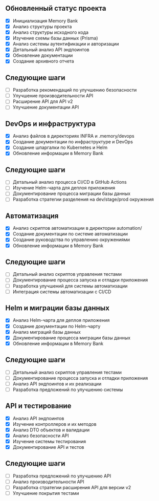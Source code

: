 ## Обновленный статус проекта

- [x] Инициализация Memory Bank
- [x] Анализ структуры проекта
- [x] Анализ структуры исходного кода
- [x] Изучение схемы базы данных (Prisma)
- [x] Анализ системы аутентификации и авторизации
- [x] Детальный анализ API эндпоинтов
- [x] Обновление документации
- [x] Создание архивного отчета

## Следующие шаги

- [ ] Разработка рекомендаций по улучшению безопасности
- [ ] Улучшение производительности API
- [ ] Расширение API для API v2
- [ ] Улучшение документации API

## DevOps и инфраструктура

- [x] Анализ файлов в директориях INFRA и .memory/devops
- [x] Создание документации по инфраструктуре и DevOps
- [x] Создание шпаргалки по Kubernetes и Helm
- [x] Обновление информации в Memory Bank

## Следующие шаги

- [ ] Детальный анализ процесса CI/CD в GitHub Actions
- [ ] Изучение Helm-чарта для деплоя приложения
- [ ] Документирование процесса миграции базы данных
- [ ] Разработка стратегии разделения на dev/stage/prod окружения

## Автоматизация

- [x] Анализ скриптов автоматизации в директории automation/
- [x] Создание документации по системе автоматизации
- [x] Создание руководства по управлению окружениями
- [x] Обновление информации в Memory Bank

## Следующие шаги

- [ ] Детальный анализ скриптов управления тестами
- [ ] Документирование процесса запуска и отладки приложения
- [ ] Разработка улучшений для системы автоматизации
- [ ] Интеграция системы автоматизации с CI/CD

## Helm и миграции базы данных

- [x] Анализ Helm-чарта для деплоя приложения
- [x] Создание документации по Helm-чарту
- [x] Анализ миграций базы данных
- [x] Документирование процесса миграции базы данных
- [x] Обновление информации в Memory Bank

## Следующие шаги

- [ ] Детальный анализ скриптов управления тестами
- [ ] Документирование процесса запуска и отладки приложения
- [ ] Анализ API эндпоинтов и их реализации
- [ ] Разработка предложений по улучшению системы

## API и тестирование

- [x] Анализ API эндпоинтов
- [x] Изучение контроллеров и их методов
- [x] Анализ DTO объектов и валидации
- [x] Анализ безопасности API
- [x] Изучение системы тестирования
- [x] Документирование API и тестов

## Следующие шаги

- [ ] Разработка предложений по улучшению API
- [ ] Анализ производительности API
- [ ] Разработка стратегии расширения API для версии v2
- [ ] Улучшение покрытия тестами
